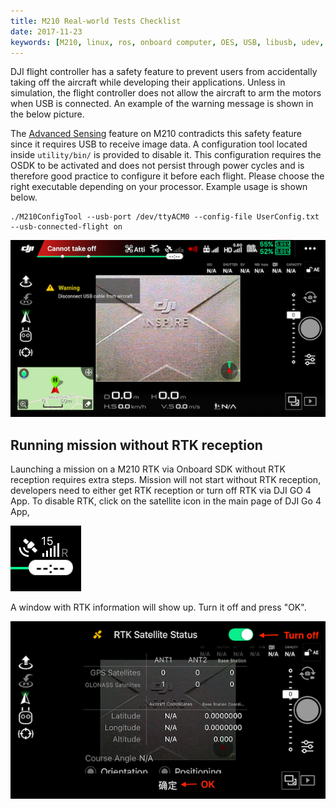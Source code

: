 ```yaml
---
title: M210 Real-world Tests Checklist
date: 2017-11-23
keywords: [M210, linux, ros, onboard computer, OES, USB, libusb, udev, configuration]
---
```


DJI flight controller has a safety feature to prevent users from accidentally taking off the aircraft while developing their applications. Unless in simulation, the flight controller does not allow the aircraft to arm the motors when USB is connected. An example of the warning message is shown in the below picture. 

The [Advanced Sensing](../guides/component-guide-advanced-sensing-stereo-camera.html) feature on M210 contradicts this safety feature since it requires USB to receive image data. A configuration tool located inside `utility/bin/` is provided to disable it. This configuration requires the OSDK to be activated and does not persist through power cycles and is therefore good practice to configure it before each flight. Please choose the right executable depending on your processor. Example usage is shown below.
````
./M210ConfigTool --usb-port /dev/ttyACM0 --config-file UserConfig.txt --usb-connected-flight on
````


![m210_usb_connected_flight](../../images/workflow/m210_usb_connected_flight_app.PNG)

## Running mission without RTK reception

Launching a mission on a M210 RTK via Onboard SDK without RTK reception requires extra
steps. Mission will not start without RTK reception, 
developers need to either get RTK reception or turn off RTK via DJI GO 4 App.
To disable RTK, click on the satellite icon in the main page of DJI Go 4 App,

![rtk_icon](../../images/workflow/rtk_icon_app.PNG)

A window with RTK information will show up. Turn it off and press "OK".

![rtk_window](../../images/workflow/rtk_window.PNG)